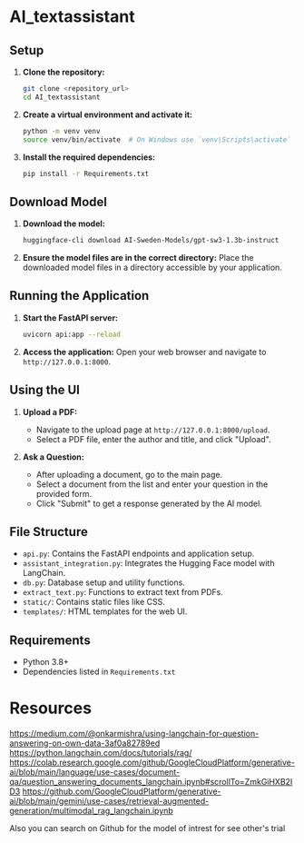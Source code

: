 # AI_textassistant

## Setup

1. **Clone the repository:**
    ```sh
    git clone <repository_url>
    cd AI_textassistant
    ```

2. **Create a virtual environment and activate it:**
    ```sh
    python -m venv venv
    source venv/bin/activate  # On Windows use `venv\Scripts\activate`
    ```

3. **Install the required dependencies:**
    ```sh
    pip install -r Requirements.txt
    ```

## Download Model

1. **Download the model:**
    ```sh
    huggingface-cli download AI-Sweden-Models/gpt-sw3-1.3b-instruct
    ```

2. **Ensure the model files are in the correct directory:**
    Place the downloaded model files in a directory accessible by your application.

## Running the Application

1. **Start the FastAPI server:**
    ```sh
    uvicorn api:app --reload
    ```

2. **Access the application:**
    Open your web browser and navigate to `http://127.0.0.1:8000`.

## Using the UI

1. **Upload a PDF:**
    - Navigate to the upload page at `http://127.0.0.1:8000/upload`.
    - Select a PDF file, enter the author and title, and click "Upload".

2. **Ask a Question:**
    - After uploading a document, go to the main page.
    - Select a document from the list and enter your question in the provided form.
    - Click "Submit" to get a response generated by the AI model.

## File Structure

- `api.py`: Contains the FastAPI endpoints and application setup.
- `assistant_integration.py`: Integrates the Hugging Face model with LangChain.
- `db.py`: Database setup and utility functions.
- `extract_text.py`: Functions to extract text from PDFs.
- `static/`: Contains static files like CSS.
- `templates/`: HTML templates for the web UI.

## Requirements

- Python 3.8+
- Dependencies listed in `Requirements.txt`

# Resources

https://medium.com/@onkarmishra/using-langchain-for-question-answering-on-own-data-3af0a82789ed
https://python.langchain.com/docs/tutorials/rag/
https://colab.research.google.com/github/GoogleCloudPlatform/generative-ai/blob/main/language/use-cases/document-qa/question_answering_documents_langchain.ipynb#scrollTo=ZmkGiHXB2ID3
https://github.com/GoogleCloudPlatform/generative-ai/blob/main/gemini/use-cases/retrieval-augmented-generation/multimodal_rag_langchain.ipynb

Also you can search on Github for the model of intrest for see other's trial